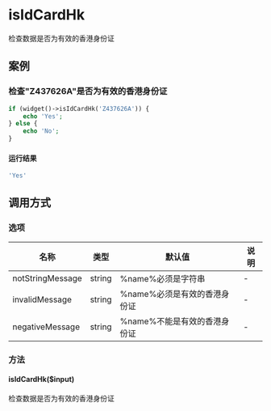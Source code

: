 isIdCardHk
==========

检查数据是否为有效的香港身份证

案例
----

### 检查"Z437626A"是否为有效的香港身份证
```php
if (widget()->isIdCardHk('Z437626A')) {
    echo 'Yes';
} else {
    echo 'No';
}
```

#### 运行结果
```php
'Yes'
```

调用方式
--------

### 选项

| 名称                | 类型    | 默认值                           | 说明              |
|---------------------|---------|----------------------------------|-------------------|
| notStringMessage    | string  | %name%必须是字符串               | -                 |
| invalidMessage      | string  | %name%必须是有效的香港身份证     | -                 |
| negativeMessage     | string  | %name%不能是有效的香港身份证     | -                 |

### 方法

#### isIdCardHk($input)
检查数据是否为有效的香港身份证
